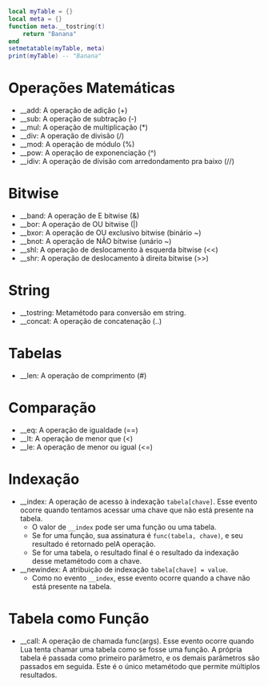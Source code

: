 ```lua
local myTable = {}
local meta = {}
function meta.__tostring(t)
    return "Banana"
end
setmetatable(myTable, meta)
print(myTable) -- "Banana"
```

# Operações Matemáticas
- __add: A operação de adição (+)
- __sub: A operação de subtração (-)
- __mul: A operação de multiplicação (*)
- __div: A operação de divisão (/)
- __mod: A operação de módulo (%)
- __pow: A operação de exponenciação (^)
- __idiv: A operação de divisão com arredondamento pra baixo (//)

# Bitwise
- __band: A operação de E bitwise (&)
- __bor: A operação de OU bitwise (|)
- __bxor: A operação de OU exclusivo bitwise (binário ~)
- __bnot: A operação de NÃO bitwise (unário ~)
- __shl: A operação de deslocamento à esquerda bitwise (<<)
- __shr: A operação de deslocamento à direita bitwise (>>)

# String
- __tostring: Metamétodo para conversão em string.
- __concat: A operação de concatenação (..)

# Tabelas
- __len: A operação de comprimento (#)

# Comparação
- __eq: A operação de igualdade (==)
- __lt: A operação de menor que (<)
- __le: A operação de menor ou igual (<=)

# Indexação
- __index: A operação de acesso à indexação `tabela[chave]`. Esse evento ocorre quando tentamos acessar uma chave que não está presente na tabela.
    - O valor de `__index` pode ser uma função ou uma tabela.
    - Se for uma função, sua assinatura é `func(tabela, chave)`, e seu resultado é retornado pelA operação.
    - Se for uma tabela, o resultado final é o resultado da indexação desse metamétodo com a chave.
- __newindex: A atribuição de indexação `tabela[chave] = value`.
    - Como no evento `__index`, esse evento ocorre quando a chave não está presente na tabela.

# Tabela como Função
- __call: A operação de chamada func(args). Esse evento ocorre quando Lua tenta chamar uma tabela como se fosse uma função. A própria tabela é passada como primeiro parâmetro, e os demais parâmetros são passados em seguida. Este é o único metamétodo que permite múltiplos resultados.